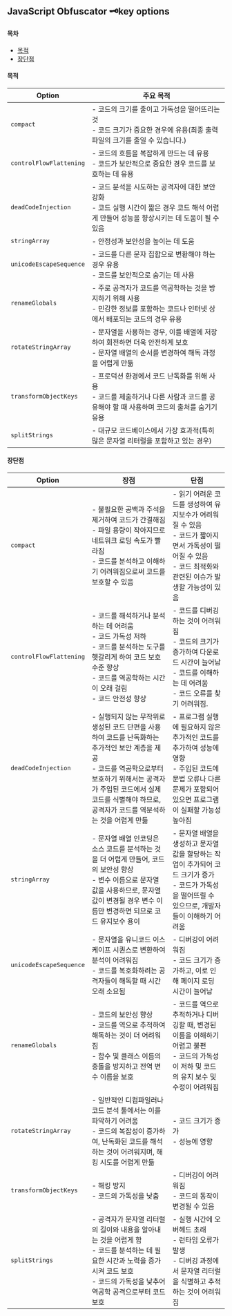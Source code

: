 ## JavaScript Obfuscator 🗝️key options

#### 목차

- [목적](#목적)
- [장단점](#장단점)

#### 목적

| Option                  | 주요 목적                                                                                                                                     |
| ----------------------- | --------------------------------------------------------------------------------------------------------------------------------------------- |
| `compact`               | - 코드의 크기를 줄이고 가독성을 떨어뜨리는 것<br>- 코드 크기가 중요한 경우에 유용(최종 출력 파일의 크기를 줄일 수 있습니다.)                  |
| `controlFlowFlattening` | - 코드의 흐름을 복잡하게 만드는 데 유용<br>- 코드가 보안적으로 중요한 경우 코드를 보호하는 데 유용                                            |
| `deadCodeInjection`     | - 코드 분석을 시도하는 공격자에 대한 보안 강화<br>- 코드 실행 시간이 짧은 경우 코드 해석 어렵게 만들어 성능을 향상시키는 데 도움이 될 수 있음 |
| `stringArray`           | - 안정성과 보안성을 높이는 데 도움                                                                                                            |
| `unicodeEscapeSequence` | - 코드를 다른 문자 집합으로 변환해야 하는 경우 유용<br>- 코드를 보안적으로 숨기는 데 사용                                                     |
| `renameGlobals`         | - 주로 공격자가 코드를 역공학하는 것을 방지하기 위해 사용<br>- 민감한 정보를 포함하는 코드나 인터넷 상에서 배포되는 코드의 경우 유용          |
| `rotateStringArray`     | - 문자열을 사용하는 경우, 이를 배열에 저장하여 회전하면 더욱 안전하게 보호<br>- 문자열 배열의 순서를 변경하여 해독 과정을 어렵게 만듦         |
| `transformObjectKeys`   | - 프로덕션 환경에서 코드 난독화를 위해 사용<br>- 코드를 제출하거나 다른 사람과 코드를 공유해야 할 때 사용하며 코드의 출처를 숨기기 유용       |
| `splitStrings`          | - 대규모 코드베이스에서 가장 효과적(특히 많은 문자열 리터럴을 포함하고 있는 경우)                                                             |

#### 장단점

| Option                  | 장점                                                                                                                                                                                                                                            | 단점                                                                                                                                                            |
| ----------------------- | ----------------------------------------------------------------------------------------------------------------------------------------------------------------------------------------------------------------------------------------------- | --------------------------------------------------------------------------------------------------------------------------------------------------------------- |
| `compact`               | - 불필요한 공백과 주석을 제거하여 코드가 간결해짐<br>- 파일 용량이 작아지므로 네트워크 로딩 속도가 빨라짐<br>- 코드를 분석하고 이해하기 어려워짐으로써 코드를 보호할 수 있음                                                                    | - 읽기 어려운 코드를 생성하여 유지보수가 어려워질 수 있음<br>- 코드가 짧아지면서 가독성이 떨어질 수 있음<br>- 코드 최적화와 관련된 이슈가 발생할 가능성이 있음  |
| `controlFlowFlattening` | - 코드를 해석하거나 분석하는 데 어려움<br>- 코드 가독성 저하<br>- 코드를 분석하는 도구를 헷갈리게 하여 코드 보호 수준 향상<br>- 코드를 역공학하는 시간이 오래 걸림<br>- 코드 안전성 향상                                                        | - 코드를 디버깅하는 것이 어려워짐<br>- 코드의 크기가 증가하여 다운로드 시간이 늘어남<br>- 코드를 이해하는 데 어려움<br>- 코드 오류를 찾기 어려워짐.             |
| `deadCodeInjection`     | - 실행되지 않는 무작위로 생성된 코드 단편을 사용하여 코드를 난독화하는 추가적인 보안 계층을 제공<br>- 코드를 역공학으로부터 보호하기 위해서는 공격자가 주입된 코드에서 실제 코드를 식별해야 하므로, 공격자가 코드를 역분석하는 것을 어렵게 만듦 | - 프로그램 실행에 필요하지 않은 추가적인 코드를 추가하여 성능에 영향<br>- 주입된 코드에 문법 오류나 다른 문제가 포함되어 있으면 프로그램이 실패할 가능성 높아짐 |
| `stringArray`           | - 문자열 배열 인코딩은 소스 코드를 분석하는 것을 더 어렵게 만들어, 코드의 보안성 향상<br>- 변수 이름으로 문자열 값을 사용하므로, 문자열 값이 변경될 경우 변수 이름만 변경하면 되므로 코드 유지보수 용이                                         | - 문자열 배열을 생성하고 문자열 값을 할당하는 작업이 추가되어 코드 크기가 증가<br>- 코드가 가독성을 떨어뜨릴 수 있으므로, 개발자들이 이해하기 어려움            |
| `unicodeEscapeSequence` | - 문자열을 유니코드 이스케이프 시퀀스로 변환하여 분석이 어려워짐<br>- 코드를 복호화하려는 공격자들이 해독할 때 시간 오래 소요됨                                                                                                                 | - 디버깅이 어려워짐<br>- 코드 크기가 증가하고, 이로 인해 페이지 로딩 시간이 늘어남                                                                              |
| `renameGlobals`         | - 코드의 보안성 향상<br>- 코드를 역으로 추적하여 해독하는 것이 더 어려워짐<br>- 함수 및 클래스 이름의 충돌을 방지하고 전역 변수 이름을 보호                                                                                                     | - 코드를 역으로 추적하거나 디버깅할 때, 변경된 이름을 이해하기 어렵고 불편<br>- 코드의 가독성이 저하 및 코드의 유지 보수 및 수정이 어려워짐                     |
| `rotateStringArray`     | - 일반적인 디컴파일러나 코드 분석 툴에서는 이를 파악하기 어려움<br>- 코드의 복잡성이 증가하여, 난독화된 코드를 해석하는 것이 어려워지며, 해킹 시도를 어렵게 만듦                                                                                | - 코드 크기가 증가<br>- 성능에 영향                                                                                                                             |
| `transformObjectKeys`   | - 해킹 방지<br>- 코드의 가독성을 낮춤                                                                                                                                                                                                           | - 디버깅이 어려워짐<br>- 코드의 동작이 변경될 수 있음                                                                                                           |
| `splitStrings`          | - 공격자가 문자열 리터럴의 길이와 내용을 알아내는 것을 어렵게 함<br>- 코드를 분석하는 데 필요한 시간과 노력을 증가시켜 코드 보호<br>- 코드의 가독성을 낮추어 역공학 공격으로부터 코드 보호                                                      | - 실행 시간에 오버헤드 초래<br>- 런타임 오류가 발생<br>- 디버깅 과정에서 문자열 리터럴을 식별하고 추적하는 것이 어려워짐                                        |
